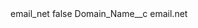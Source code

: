 <?xml version="1.0" encoding="UTF-8"?>
<CustomMetadata xmlns="http://soap.sforce.com/2006/04/metadata" xmlns:xsi="http://www.w3.org/2001/XMLSchema-instance" xmlns:xsd="http://www.w3.org/2001/XMLSchema">
    <label>email_net</label>
    <protected>false</protected>
    <values>
        <field>Domain_Name__c</field>
        <value xsi:type="xsd:string">email.net</value>
    </values>
</CustomMetadata>
